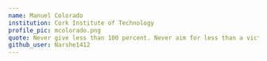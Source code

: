 ```yaml
---
name: Manuel Colorado
institution: Cork Institute of Technology
profile_pic: mcolorado.png
quote: Never give less than 100 percent. Never aim for less than a victory.
github_user: Narshe1412
---
```

